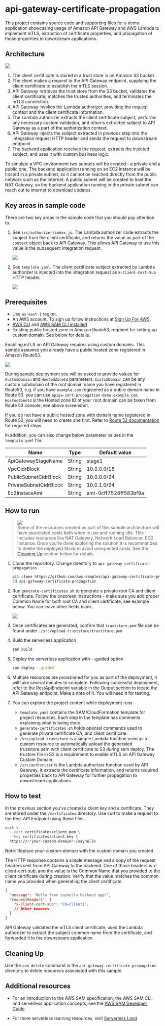 # api-gateway-certificate-propagation

This project contains source code and supporting files for a demo application showcasing usage of Amazon API Gateway and AWS Lambda to implement mTLS, extraction of certificate properties, and propagation of those properties to downstream applications. 

## Architecture
![](arch-diagram.png)

1. The client certificate is stored in a trust store in an Amazon S3 bucket.
2. The client makes a request to the API Gateway endpoint, supplying the
client certificate to establish the mTLS session.
3. API Gateway retrieves the trust store from the S3 bucket, validates the
client certificate, matches the trusted authorities, and terminates the
mTLS connection.
4. API Gateway invokes the Lambda authorizer, providing the request
context and the client certificate information.
5. The Lambda authorizer extracts the client certificate subject, performs
any necessary custom validation, and returns extracted subject to API
Gateway as a part of the authorization context.
6. API Gateway injects the subject extracted in previous step into the
integration request HTTP header and sends the request to downstream
endpoint.
7. The backend application receives the request, extracts the injected
subject, and uses it with custom business logic.

To simulate a VPC environment two subnets will be created - a private and a public one. The backend application running on an EC2 instance will be hosted in a private subnet, so it cannot be reached directly from the public network such as the internet. A public subnet will be created to host the NAT Gateway, so the backend application running in the private subnet can reach out to internet to download updates. 

## Key areas in sample code

There are two key areas in the sample code that you should pay attention to. 

1. See `src/authorizer/index.js`. The Lambda authorizer code extracts the subject from the client certificate, and returns the value as part of the `context` object back to API Gateway. This allows API Gateway to use this value is the subsequent integration request. 

    ![](key-area-1.png)

2. See `template.yaml`. The client certificate subject extracted by Lambda authorizer is injected into the integration request as `X-Client-Cert-Sub` HTTP header.

    ![](key-area-2.png)

## Prerequisites

* Use `us-east-1` region. 
* An AWS account. To sign up follow instructions at [Sign Up For AWS](https://aws.amazon.com/resources/create-account/).
* [AWS CLI](https://docs.aws.amazon.com/cli/latest/userguide/getting-started-install.html) and [AWS SAM CLI installed](https://docs.aws.amazon.com/serverless-application-model/latest/developerguide/serverless-sam-cli-install.html)
* Existing public hosted zone in Amazon Route53, required for setting up custom domain. See below for details.

Enabling mTLS on API Gateway requires using custom domains. This sample assumes you already have a public hosted zone registered in Amazon Route53.

![](route53.png)

During sample deployment you will be asked to provide values for `CustomDomain` and `HostedZoneId` parameters. `CustomDomain` can be any custom subdomain of the root domain name you have registered in Route53, e.g. if you have `example.com` registered as a public domain name in Route 53, you can use `apigw-cert-propagation-demo.example.com`. `HostedZoneId` is the Hosted zone ID of your root domain can be taken from Route 53 console, see above screenshot.

If you do not have a public hosted zone with domain name registered in Route 53, you will need to create one first. Refer to [Route 53 documentation](https://docs.aws.amazon.com/Route53/latest/DeveloperGuide/Welcome.html) for required steps. 

In addition, you can also change below parameter values in the `template.yaml` file.

| Name                   | Type   | Default value         |
| ---------------------- | ------ | --------------------- |
| ApiGatewayStageName    | String | stage1                |
| VpcCidrBlock           | String | 10.0.0.0/16           |
| PublicSubnetCidrBlock  | String | 10.0.0.0/24           |
| PrivateSubnetCidrBlock | String | 10.0.1.0/24           |
| Ec2InstaceAmi          | String | ami-0cff7528ff583bf9a |

## How to run

> ![](https://img.shields.io/badge/_-IMPORTANT-red) <br/> 
> Some of the resources created as part of this sample architecture will have associated costs both when in use and running idle. This includes resources like NAT Gateway, Network Load Balancer, EC2 instance. Once you're done exploring the solution it is recommended to delete the deployed Stack to avoid unexpected costs. See the [Cleaning Up](#cleaning-up) section below for details. 

1.	Clone the repository. Change directory to `api-gateway-certificate-propagation`

    ```bash
    git clone https://github.com/aws-samples/api-gateway-certificate-propagation.git
    cd api-gateway-certificate-propagation
    ```

2.	Run `generate-certificates.sh` to generate a private root CA and client certificate. Follow the onscreen instructions - make sure you add proper Common Name for both root CA and client certificate, see example below. You can leave other fields blank.

    ![](cert-gen.png)

1. Once certificates are generated, confirm that `truststore.pem` file can be found under `./src/upload-truststore/truststore.pem`

3.	Build the serverless application

    ```bash
    sam build
    ``` 

4.	Deploy the serverless application with --guided option. 

    ```bash
    sam deploy --guided
    ```
 
5. Multiple resources are provisioned for you as part of the deployment, it will take several minutes to complete. Following successful deployment, refer to the RestApiEndpoint variable in the Output section to locate the API Gateway endpoint. Make a note of it. You will need it for testing.

6.	You can explore the project content while deployment runs

    * `template.yaml` contains the SAM/CloudFormation template for project resources. Each step in the template has comments explaining what is being done. 
    * `generate-certificates.sh` holds openssl commands used to generate private certificate CA, and client certificate. 
    * `/src/upload-truststore` is a simple Lambda function used as a custom resource to automatically upload the generated truststore.pem with client certificate to S3 during sam deploy. The trustore file in S3 is a requirement to enable mTLS on API Gateway Custom Domain. 
    * `/src/authorizer` is the Lambda authorizer function used by API Gateway. It extracts the certificate information, and returns required properties back to API Gateway for further propagation to downstream applications. 

## How to test

In the previous section you’ve created a client key and a certificate. They are stored under the `/certificates` directory. Use curl to make a request to the Rest API Endpoint using these files.
 
```bash
curl \
  --cert certificates/client.pem \
  --key certificates/client.key \
  https://<*your-custom-domain*>/sayhello

```
Note: Replace _your-custom-domain_ with the custom domain you created.

The HTTP response contains a simple message and a copy of the request headers sent from API Gateway to the backend. One of those headers is x-client-cert-sub, and the value is the Common Name that you provided to the client certificate during creation. Verify that the value matches the common name you provided when generating the client certificate.

```json
{
  "message": "Hello from sayhello backend app!",
  "requestHeaders": {
    "x-client-cert-sub": "CN=client1",
    // Other headers  
  }
}
```      

API Gateway validated the mTLS client certificate, used the Lambda authorizer to extract the subject common name from the certificate, and forwarded it to the downstream application                 

## Cleaning Up

Use the `sam delete` command in the `api-gateway-certificate-propagation` directory to delete resources associated with this sample. 


## Additional resources

* For an introduction to the AWS SAM specification, the AWS SAM CLI, and serverless application concepts, see the [AWS SAM Developer Guide](https://docs.aws.amazon.com/serverless-application-model/latest/developerguide/what-is-sam.html).

* For more serverless learning resources, visit [Serverless Land](https://serverlessland.com/)